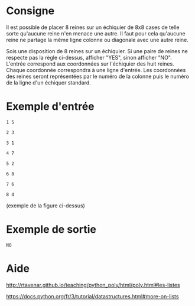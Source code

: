 # Consigne

Il est possible de placer 8 reines sur un échiquier de 8x8 cases de telle sorte qu'aucune reine n'en menace une autre. Il faut pour cela qu'aucune reine ne partage la même ligne colonne ou diagonale avec une autre reine.


Sois une disposition de 8 reines sur un échiquier. Si une paire de reines ne respecte pas la règle ci-dessus, afficher "YES", sinon afficher "NO". L'entrée correspond aux coordonnées sur l'échiquier des huit reines. Chaque coordonnée correspondra à une ligne d'entrée. Les coordonnées des reines seront représentées par le numéro de la colonne puis le numéro de la ligne d'un échiquer standard.


 

 

# Exemple d'entrée

```
1 5
```

```
2 3
```

```
3 1
```

```
4 7
```

```
5 2
```

```
6 8
```

```
7 6
```

```
8 4
```

(exemple de la figure ci-dessus)

# Exemple de sortie

```
NO
```

# Aide

http://rtavenar.github.io/teaching/python_poly/html/poly.html#les-listes

https://docs.python.org/fr/3/tutorial/datastructures.html#more-on-lists